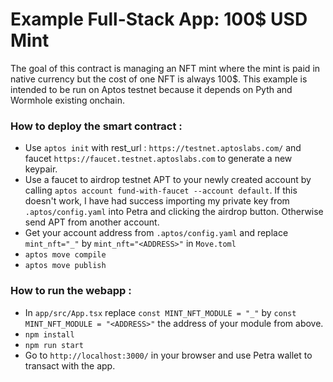 # Example Full-Stack App: 100$ USD Mint

The goal of this contract is managing an NFT mint where the mint is paid in native currency but the cost of one NFT is always 100$.
This example is intended to be run on Aptos testnet because it depends on Pyth and Wormhole existing onchain.

### How to deploy the smart contract :

- Use `aptos init` with rest_url : `https://testnet.aptoslabs.com/` and faucet `https://faucet.testnet.aptoslabs.com`  to generate a new keypair.
- Use a faucet to airdrop testnet APT to your newly created account by calling `aptos account fund-with-faucet --account default`. If this doesn't work, I have had success importing my private key from `.aptos/config.yaml` into Petra and clicking the airdrop button. Otherwise send APT from another account.
- Get your account address from `.aptos/config.yaml` and replace `mint_nft="_"` by `mint_nft="<ADDRESS>"` in `Move.toml`
- `aptos move compile`
- `aptos move publish` 

### How to run the webapp :

- In `app/src/App.tsx` replace `const MINT_NFT_MODULE = "_"` by `const MINT_NFT_MODULE = "<ADDRESS>"` the address of your module from above.
- `npm install`
- `npm run start`
- Go to `http://localhost:3000/` in your browser and use Petra wallet to transact with the app.
